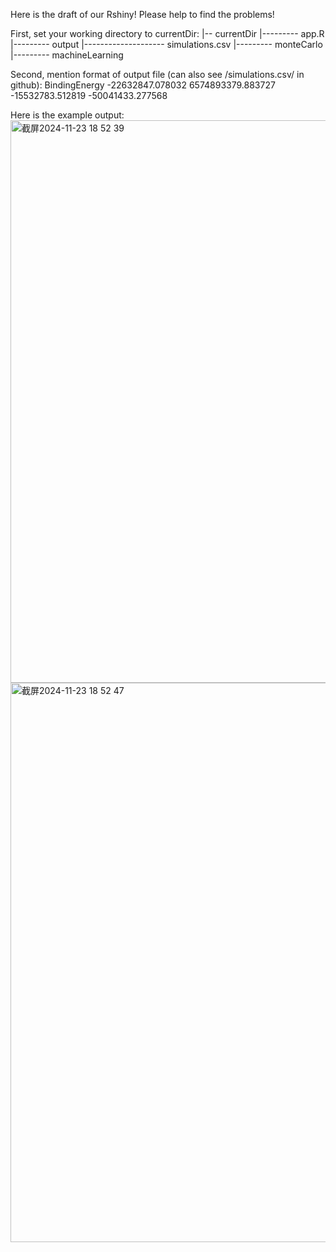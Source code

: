 Here is the draft of our Rshiny! Please help to find the problems!


First, set your working directory to currentDir:
|-- currentDir
|--------- app.R
|--------- output
|-------------------- simulations.csv
|--------- monteCarlo
|--------- machineLearning


Second, mention format of output file (can also see /simulations.csv/ in github):
BindingEnergy
-22632847.078032
6574893379.883727
-15532783.512819
-50041433.277568

Here is the example output:
<img width="900" alt="截屏2024-11-23 18 52 39" src="https://github.com/user-attachments/assets/c9c2c905-7d44-4403-9acc-8cbf9e5f8bd2">
<img width="895" alt="截屏2024-11-23 18 52 47" src="https://github.com/user-attachments/assets/91325936-462e-4a6c-b81d-cc213a31e4e1">


